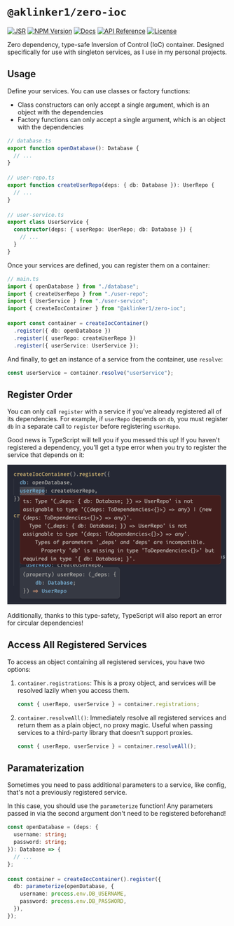 # `@aklinker1/zero-ioc`

[![JSR](https://jsr.io/badges/@aklinker1/zero-ioc)](https://jsr.io/@aklinker1/zero-ioc) [![NPM Version](https://img.shields.io/npm/v/%40aklinker1%2Fzero-ioc?logo=npm&labelColor=red&color=white)](https://www.npmjs.com/package/@aklinker1/zero-ioc) [![Docs](https://img.shields.io/badge/Docs-blue?logo=readme&logoColor=white)](https://jsr.io/@aklinker1/zero-ioc) [![API Reference](https://img.shields.io/badge/API%20Reference-blue?logo=readme&logoColor=white)](https://jsr.io/@aklinker1/zero-ioc/doc) [![License](https://img.shields.io/npm/l/%40aklinker1%2Fzero-ioc)](https://github.com/aklinker1/zero-ioc/blob/main/LICENSE)

Zero dependency, type-safe Inversion of Control (IoC) container. Designed specifically for use with singleton services, as I use in my personal projects.

## Usage

Define your services. You can use classes or factory functions:

- Class constructors can only accept a single argument, which is an object with the dependencies
- Factory functions can only accept a single argument, which is an object with the dependencies

```ts
// database.ts
export function openDatabase(): Database {
  // ...
}

// user-repo.ts
export function createUserRepo(deps: { db: Database }): UserRepo {
  // ...
}

// user-service.ts
export class UserService {
  constructor(deps: { userRepo: UserRepo; db: Database }) {
    // ...
  }
}
```

Once your services are defined, you can register them on a container:

```ts
// main.ts
import { openDatabase } from "./database";
import { createUserRepo } from "./user-repo";
import { UserService } from "./user-service";
import { createIocContainer } from "@aklinker1/zero-ioc";

export const container = createIocContainer()
  .register({ db: openDatabase })
  .register({ userRepo: createUserRepo })
  .register({ userService: UserService });
```

And finally, to get an instance of a service from the container, use `resolve`:

```ts
const userService = container.resolve("userService");
```

## Register Order

You can only call `register` with a service if you've already registered all of its dependencies. For example, if `userRepo` depends on `db`, you must register `db` in a separate call to `register` before registering `userRepo`.

Good news is TypeScript will tell you if you messed this up! If you haven't registered a dependency, you'll get a type error when you try to register the service that depends on it:

<img width="500" alt="Example type error" src="https://github.com/aklinker1/zero-ioc/raw/main/.github/dependency-type-error.png">

Additionally, thanks to this type-safety, TypeScript will also report an error for circular dependencies!

## Access All Registered Services

To access an object containing all registered services, you have two options:

1. `container.registrations`: This is a proxy object, and services will be resolved lazily when you access them.
   ```ts
   const { userRepo, userService } = container.registrations;
   ```
2. `container.resolveAll()`: Immediately resolve all registered services and return them as a plain object, no proxy magic. Useful when passing services to a third-party library that doesn't support proxies.
   ```ts
   const { userRepo, userService } = container.resolveAll();
   ```

## Paramaterization

Sometimes you need to pass additional parameters to a service, like config, that's not a previously registered service.

In this case, you should use the `parameterize` function! Any parameters passed in via the second argument don't need to be registered beforehand!

```ts
const openDatabase = (deps: {
  username: string;
  password: string;
}): Database => {
  // ...
};

const container = createIocContainer().register({
  db: parameterize(openDatabase, {
    username: process.env.DB_USERNAME,
    password: process.env.DB_PASSWORD,
  }),
});
```
